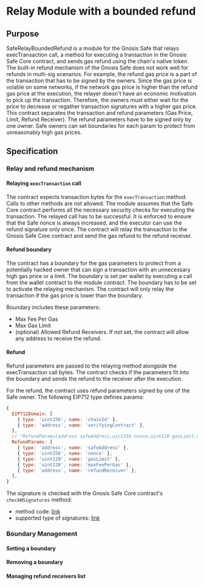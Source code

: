# Relay Module with a bounded refund

## Purpose

SafeRelayBoundedRefund is a module for the Gnosis Safe that relays execTransaction call, a method for executing a transaction in the Gnosis Safe Core contract, and sends gas refund using the chain's native token.
The built-in refund mechanism of the Gnosis Safe does not work well for refunds in multi-sig scenarios. For example, the refund gas price is a part of the transaction that has to be signed by the owners. Since the gas price is volatile on some networks, if the network gas price is higher than the refund gas price at the execution, the relayer doesn't have an economic motivation to pick up the transaction. Therefore, the owners must either wait for the price to decrease or regather transaction signatures with a higher gas price. This contract separates the transaction and refund parameters (Gas Price, Limit, Refund Receiver). The refund parameters have to be signed only by one owner. Safe owners can set boundaries for each param to protect from unreasonably high gas prices.

## Specification

### Relay and refund mechanism

#### Relaying `execTransaction` call

The contract expects transaction bytes for the `execTransaction` method. Calls to other methods are not allowed. The module assumes that the Safe Core contract performs all the necessary security checks for executing the transaction. The relayed call has to be successful. It is enforced to ensure that the Safe nonce is always increased, and the executor can use the refund signature only once. The contract will relay the transaction to the Gnosis Safe Core contract and send the gas refund to the refund receiver.

#### Refund boundary

The contract has a boundary for the gas parameters to protect from a potentially hacked owner that can sign a transaction with an unnecessary high gas price or a limit. The boundary is set per wallet by executing a call from the wallet contract to the module contract. The boundary has to be set to activate the relaying mechanism. The contract will only relay the transaction if the gas price is lower than the boundary.

Boundary includes these parameters:

- Max Fee Per Gas
- Max Gas Limit
- (optional) Allowed Refund Receivers. If not set, the contract will allow any address to receive the refund.

#### Refund

Refund parameters are passed to the relaying method alongside the execTransaction call bytes. The contract checks if the parameters fit into the boundary and sends the refund to the receiver after the execution.

For the refund, the contract uses refund parameters signed by one of the Safe owner. The following EIP712 type defines params:

```js
{
  EIP712Domain: [
    { type: 'uint256', name: 'chainId' },
    { type: 'address', name: 'verifyingContract' },
  ],
  // "RefundParams(address safeAddress,uint256 nonce,uint120 gasLimit,uint120 maxFeePerGas,address refundReceiver)"
  RefundParams: [
    { type: 'address', name: 'safeAddress' },
    { type: 'uint256', name: 'nonce' },
    { type: 'uint120', name: 'gasLimit' },
    { type: 'uint120', name: 'maxFeePerGas' },
    { type: 'address', name: 'refundReceiver' },
  ],
}
```

The signature is checked with the Gnosis Safe Core contract's `checkNSignatures` method:

- method code: [link](https://github.com/safe-global/safe-contracts/blob/c36bcab46578a442862d043e12a83fec41143dec/contracts/GnosisSafe.sol#L240)
- supported type of signatures: [link](https://docs.gnosis-safe.io/contracts/signatures)

### Boundary Management

#### Setting a boundary

#### Removing a boundary

#### Managing refund receivers list

```

```
